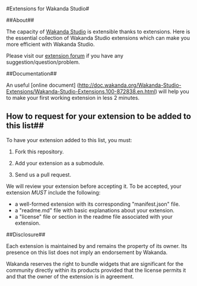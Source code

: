 #Extensions for Wakanda Studio#

##About##

The capacity of  [Wakanda Studio](http://wakanda.org) is extensible thanks to extensions. Here is the essential collection of Wakanda Studio extensions which can make you more efficient with Wakanda Studio.

Please visit our [extension forum](http://forum.wakanda.org/forumdisplay.php?27-Studio-Extensions) if you have any suggestion/question/problem.

##Documentation##

An useful [online document] (http://doc.wakanda.org/Wakanda-Studio-Extensions/Wakanda-Studio-Extensions.100-872838.en.html) will help you to make your first working extension in less 2 minutes.

## How to request for your extension to  be added to this list##

To have your extension added to this list, you must:

1. Fork this repository.

2. Add your extension as a submodule.

3. Send us a pull request.


We will review your extension before accepting it. To be accepted, your extension *MUST* include the following:

* a well-formed extension with its corresponding "manifest.json" file.
* a "readme.md" file with basic explanations about your extension.
* a "license" file or section in the readme file associated with your extension.

##Disclosure##

Each extension is maintained by and remains the property of its owner. Its presence on this list does not imply an endorsement by Wakanda.

Wakanda reserves the right to bundle widgets that are significant for the community directly within its products provided that the license permits it and that the owner of the extension is in agreement.
